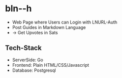 # bln--h
- Web Page where Users can Login with LNURL-Auth
- Post Guides in Markdown Language
- -> Get Upvotes in Sats

## Tech-Stack
- ServerSide: Go
- Frontend: Plain HTML/CSS/Javascript
- Database: Postgresql